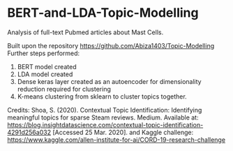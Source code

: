 # BERT-and-LDA-Topic-Modelling
Analysis of full-text Pubmed articles about Mast Cells.

Built upon the repository https://github.com/Abiza1403/Topic-Modelling
Further steps performed:
1. BERT model created
2. LDA model created
3. Dense keras layer created as an autoencoder for dimensionality reduction required for clustering
4. K-means clustering from sklearn to cluster topics together.

Credits: Shoa, S. (2020). Contextual Topic Identification: Identifying meaningful topics for sparse Steam reviews. Medium. Available at: https://blog.insightdatascience.com/contextual-topic-identification-4291d256a032 [Accessed 25 Mar. 2020].
and Kaggle challenge: https://www.kaggle.com/allen-institute-for-ai/CORD-19-research-challenge
